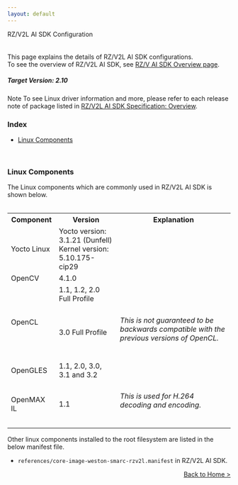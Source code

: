 ```yaml
---
layout: default
---
```

<!-- Title -->
<div class="container">
    <div class="row">
        <div class="top col-12">
            RZ/V2L AI SDK Configuration
        </div>
    </div>
</div>

<br>
<br>
<!-- Brief Explanation -->
This page explains the details of RZ/V2L AI SDK configurations.
<br>
To see the overview of RZ/V2L AI SDK, see <a href="{{ site.url }}{{ site.baseurl }}{% link ai-sdk.md %}">RZ/V AI SDK Overview page</a>.

<!-- Contents -->
<div class="container">
    <div class="row">
        <div class="col-12">
            <h5>
                <b>
                    Target Version: 2.10
                </b>
            </h5>
        </div>
        <!-- Reference to each release note -->
        <div class="note">
            <span class="note-title">Note</span>
            To see Linux driver information and more, please refer to each release note of package listed in <a href="{{ site.url }}{{ site.baseurl }}{% link ai-sdk.md %}#v2l-overview">RZ/V2L AI SDK Specification: Overview</a>.<br>
        </div>
        <div class="col-12">
            <h3 id="v2l-index">
                Index
            </h3>
            <ul>
                <li>
                    <a href="#v2l-component">
                        Linux Components
                    </a>
                </li>
            </ul>
        </div>
        <br>
        <div class="col-12">
            <h3 id="v2l-component">
                Linux Components
            </h3>
            The Linux components which are commonly used in RZ/V2L AI SDK is shown below.
            <br>
            <br>
            <table class="gstable mt-1">
                <tr>
                    <th>
                        Component
                    </th>
                    <th>
                        Version
                    </th>
                    <th>
                        Explanation
                    </th>
                </tr>
                <tr>
                    <td>                <!-- Component -->
                        Yocto Linux
                    </td>
                    <td>                <!-- Version -->
                        Yocto version: 3.1.21 (Dunfell)
                        <br>
                        Kernel version: 5.10.175-cip29
                    </td>
                    <td>                <!-- Explanation -->
                        <!-- Empty -->
                    </td>
                </tr>
                <tr>
                    <td>                <!-- Component -->
                        OpenCV
                    </td>
                    <td>                <!-- Version -->
                        4.1.0
                    </td>
                    <td>                <!-- Explanation -->
                        <!-- Empty -->
                    </td>
                </tr>
                <tr>
                    <td rowspan="2">     <!-- Component -->
                        OpenCL
                    </td>
                    <td>                <!-- Version -->
                        1.1, 1.2, 2.0 Full Profile
                    </td>
                    <td>                <!-- Explanation -->
                        <!-- Empty -->
                    </td>
                </tr>
                <tr>
                                        <!-- Component: OpenCL -->
                    <td>                <!-- Version -->
                        3.0 Full Profile
                    </td>
                    <td>                <!-- Explanation -->
                        <h6 class="mb-1">
                            This is not guaranteed to be 
                            backwards compatible with the 
                            previous versions of OpenCL.
                        </h6>
                    </td>
                </tr>
                <tr>
                    <td>                <!-- Component -->
                        OpenGLES
                    </td>
                    <td>                <!-- Version -->
                        1.1, 2.0, 3.0, 3.1 and 3.2
                    </td>
                    <td>                <!-- Explanation -->
                        <!-- Empty -->
                    </td>
                </tr>
                <tr>
                    <td>                <!-- Component -->
                        OpenMAX IL
                    </td>
                    <td>                <!-- Version -->
                        1.1
                    </td>
                    <td>                <!-- Explanation -->
                        <h6 class="mb-1">
                            This is used for H.264 decoding and encoding.
                        </h6>
                    </td>
                </tr>
            </table>
            Other linux components installed to the root filesystem are listed in the below manifest file.
            <br>
            <ul>
                <li>
                    <code>references/core-image-weston-smarc-rzv2l.manifest</code> in RZ/V2L AI SDK.
                </li>
            </ul>
        </div>
    </div>
<!-- Footer -->
    <div class="row">
        <div class="col-12" align="right">
            <a class="btn btn-secondary square-button" href="{{ site.url }}{{ site.baseurl }}{% link index.md %}" role="button">
                Back to Home >
            </a>
        </div>
    </div>
</div>
